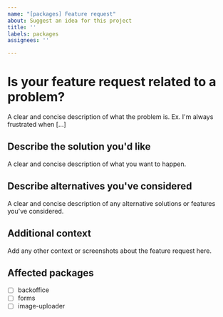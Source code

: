 ```yaml
---
name: "[packages] Feature request"
about: Suggest an idea for this project
title: ''
labels: packages
assignees: ''

---
```


# Is your feature request related to a problem? 
A clear and concise description of what the problem is. Ex. I'm always frustrated when [...]

## Describe the solution you'd like
A clear and concise description of what you want to happen.

## Describe alternatives you've considered
A clear and concise description of any alternative solutions or features you've considered.

## Additional context
Add any other context or screenshots about the feature request here.

## Affected packages

* [ ] backoffice
* [ ] forms
* [ ] image-uploader

